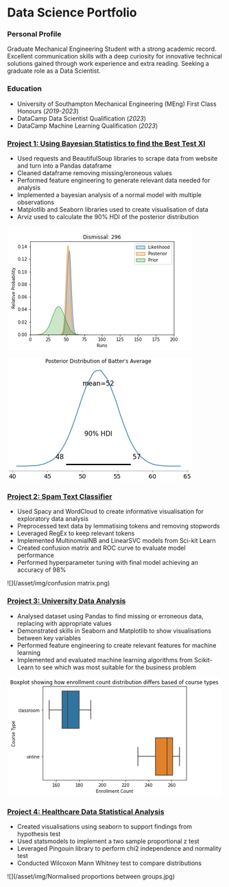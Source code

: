 # Data Science Portfolio
### Personal Profile
Graduate Mechanical Engineering Student with a strong academic record. Excellent communication skills with a deep curiosity for innovative technical solutions gained through work experience and extra reading. Seeking a graduate role as a Data Scientist. 

### Education
- University of Southampton Mechanical Engineering (MEng) First Class Honours (_2019-2023_)
- DataCamp Data Scientist Qualification (_2023_)
- DataCamp Machine Learning Qualification (_2023_)
  
### [Project 1: Using Bayesian Statistics to find the Best Test XI](https://github.com/jkrishna12/Cricket_Bayesian_Average)
- Used requests and BeautifulSoup libraries to scrape data from website and turn into a Pandas dataframe
- Cleaned dataframe removing missing/eroneous values
- Performed feature engineering to generate relevant data needed for analysis
- Implemented a bayesian analysis of a normal model with multiple observations
- Matplotlib and Seaborn libraries used to create visualisation of data
- Arviz used to calculate the 90% HDI of the posterior distribution

![](/asset/img/Likelihood_Posterior_Prior.jpg) 

![](/asset/img/posterior_distribution.jpg)

### [Project 2: Spam Text Classifier](https://github.com/jkrishna12/TextSpamClassifier)
- Used Spacy and WordCloud to create informative visualisation for exploratory data analysis
- Preprocessed text data by lemmatising tokens and removing stopwords
- Leveraged RegEx to keep relevant tokens
- Implemented MultinomialNB and LinearSVC models from Sci-kit Learn
- Created confusion matrix and ROC curve to evaluate model performance
- Performed hyperparameter tuning with final model achieving an accuracy of 98%

![](/asset/img/confusion matrix.png)

### [Project 3: University Data Analysis](https://github.com/jkrishna12/University-Data-Analysis)
-	Analysed dataset using Pandas to find missing or erroneous data, replacing with appropriate values
-	Demonstrated skills in Seaborn and Matplotlib to show visualisations between key variables
-	Performed feature engineering to create relevant features for machine learning
-	Implemented and evaluated machine learning algorithms from Scikit-Learn to see which was most suitable for the business problem

![](/asset/img/University_boxplot_distribution.jpg)

### [Project 4: Healthcare Data Statistical Analysis](https://github.com/jkrishna12/Healthcare-Data-Statistical-Analysis)
- Created visualisations using seaborn to support findings from hypothesis test
- Used statsmodels to implement a two sample proportional z test
- Leveraged Pingouin library to perform chi2 independence and normality test
- Conducted Wilcoxon Mann Whitney test to compare distributions

![](/asset/img/Normalised proportions between groups.jpg)

